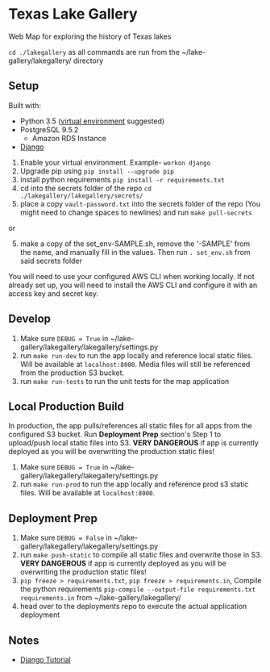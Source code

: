 # Texas Lake Gallery
Web Map for exploring the history of Texas lakes

`cd ./lakegallery` as all commands are run from the ~/lake-gallery/lakegallery/ directory

## Setup
Built with:
* Python 3.5 ([virtual environment](https://howchoo.com/g/nwewzjmzmjc/a-guide-to-python-virtual-environments-with-virtualenvwrapper) suggested)
* PostgreSQL 9.5.2
  * Amazon RDS Instance
* [Django](https://docs.djangoproject.com/en/1.11/topics/install/)


1. Enable your virtual environment. Example- `workon django`
2. Upgrade pip using `pip install --upgrade pip`
3. install python requirements `pip install -r requirements.txt`
4. cd into the secrets folder of the repo `cd ./lakegallery/lakegallery/secrets/`
5. place a copy `vault-password.txt` into the secrets folder of the repo (You might need to change spaces to newlines) and run `make pull-secrets`
  
  or

5. make a copy of the set_env-SAMPLE.sh, remove the '-SAMPLE' from the name, and manually fill in the values. Then run `. set_env.sh` from said secrets folder

You will need to use your configured AWS CLI when working locally. If not already set up, you will need to install the AWS CLI and configure it with an access key and secret key.

## Develop

1. Make sure `DEBUG = True` in ~/lake-gallery/lakegallery/lakegallery/settings.py
1. run `make run-dev` to run the app locally and reference local static files. Will be available at `localhost:8000`. Media files will still be referenced from the production S3 bucket.
1. run `make run-tests` to run the unit tests for the map application

## Local Production Build

In production, the app pulls/references all static files for all apps from the configured S3 bucket. Run **Deployment Prep** section's Step 1 to upload/push local static files into S3. **VERY DANGEROUS** if app is currently deployed as you will be overwriting the production static files!
1. Make sure `DEBUG = True` in ~/lake-gallery/lakegallery/lakegallery/settings.py
1. run `make run-prod` to run the app locally and reference prod s3 static files. Will be available at `localhost:8000`.

## Deployment Prep

1. Make sure `DEBUG = False` in ~/lake-gallery/lakegallery/lakegallery/settings.py
1. run `make push-static` to compile all static files and overwrite those in S3. **VERY DANGEROUS** if app is currently deployed as you will be overwriting the production static files!
1. `pip freeze > requirements.txt`, `pip freeze > requirements.in`, Compile the python requirements `pip-compile --output-file requirements.txt requirements.in` from ~/lake-gallery/lakegallery/
1. head over to the deployments repo to execute the actual application deployment


## Notes
* [Django Tutorial](https://docs.djangoproject.com/en/1.11/intro/)
